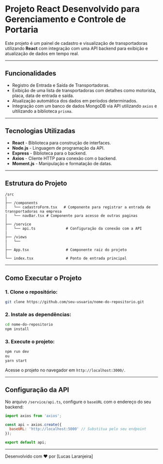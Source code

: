 # Projeto React Desenvolvido para Gerenciamento e Controle de Portaria

Este projeto é um painel de cadastro e visualização de transportadoras utilizando **React** com integração com uma API backend para exibição e atualização de dados em tempo real.

---

## **Funcionalidades**

- Registro de Entrada e Saída de Transportadoras.
- Exibição de uma lista de transportadoras com detalhes como motorista, placa, data de entrada e saída.
- Atualização automática dos dados em períodos determinados.
- Integração com um banco de dados MongoDB via API utilizando `axios` e ultilizando a biblioteca `prisma`.

---

## **Tecnologias Utilizadas**

- **React** - Biblioteca para construção de interfaces.
- **Node.js** - Linguagem de programação da API.
- **Express** - Biblioteca para o backend.
- **Axios** - Cliente HTTP para conexão com o backend.
- **Moment.js** - Manipulação e formatação de datas.

---

## **Estrutura do Projeto**

```
/src
│
├── /components
│   └── cadastroForm.tsx   # Componente para registrar a entrada de transportadoras na empresa
|   └── navBar.tsx # Componente para acesso de outras paginas
│
├── /service
│   └── api.ts              # Configuração da conexão com a API
|
├── /views
|   └──
│
├── App.tsx                 # Componente raiz do projeto
│
└── index.tsx               # Ponto de entrada principal
```

---

## **Como Executar o Projeto**

### 1. Clone o repositório:

```bash
git clone https://github.com/seu-usuario/nome-do-repositorio.git
```

### 2. Instale as dependências:

```bash
cd nome-do-repositorio
npm install
```

### 3. Execute o projeto:

```bash
npm run dev
ou
yarn start
```

Acesse o projeto no navegador em `http://localhost:3000/`.

---

## **Configuração da API**

No arquivo `/service/api.ts`, configure o `baseURL` com o endereço do seu backend:

```js
import axios from 'axios';

const api = axios.create({
  baseURL: 'http://localhost:5000' // Substitua pelo seu endpoint
});

export default api;
```

---

Desenvolvido com ❤️ por [Lucas Laranjeira]

